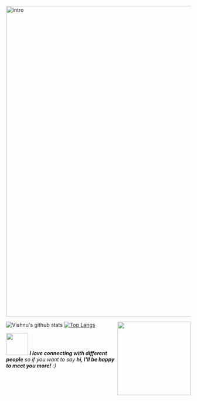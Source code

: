 <img width="845" alt="intro" src="https://user-images.githubusercontent.com/42809447/88397334-64c21c80-cde1-11ea-896c-017dcc4e7bc6.png">

![Vishnu's github stats](https://github-readme-stats.vercel.app/api?username=rogue-wild&show_icons=true&title_color=000000&icon_color=03910a&text_color=525252&bg_color=d9f6f9)
[![Top Langs](https://github-readme-stats.vercel.app/api/top-langs/?username=rogue-wild&hide=javascript,html,css&show_icons=true&title_color=000000&icon_color=03910a&text_color=525252&bg_color=d9f6f9)](https://github.com/rogue-wild/github-readme-stats)
<img align='right' src='https://media.giphy.com/media/bcKmIWkUMCjVm/giphy.gif' width='200"'>





<img src="https://media.giphy.com/media/LnQjpWaON8nhr21vNW/giphy.gif" width="60"> <em><b>I love connecting with different people</b> so if you want to say <b>hi, I'll be happy to meet you more!</b> :)</em>
